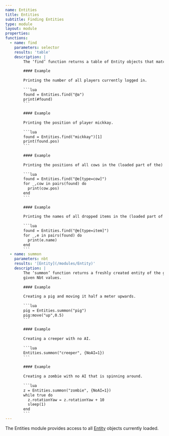 ```yaml
---
name: Entities
title: Entities
subtitle: Finding Entities
type: module
layout: module
properties:
functions:
  - name: find
    parameters: selector
    results: 'table'
    description: |
        The ‘find’ function returns a table of Entity objects that match the given selector.
       
        #### Example
       
        Printing the number of all players currently logged in.
       
        ```lua
        found = Entities.find("@a")
        print(#found)
        ```
        
        #### Example
       
        Printing the position of player mickkay.
       
        ```lua
        found = Entities.find("mickkay")[1]
        print(found.pos)
        ```
       
        #### Example
       
        Printing the positions of all cows in the (loaded part of the) world.
       
        ```lua
        found = Entities.find("@e[type=cow]")
        for _,cow in pairs(found) do
          print(cow.pos)
        end
        ```
       
        #### Example
       
        Printing the names of all dropped items in the (loaded part of the) world.
       
        ```lua
        found = Entities.find("@e[type=item]")
        for _,e in pairs(found) do
          print(e.name)
        end
        ```
  - name: summon
    parameters: nbt
    results: '[Entity](/modules/Entity)'
    description: |
        The ‘summon’ function returns a freshly created entity of the given type, having the optionally
        given Nbt values.
       
        #### Example
       
        Creating a pig and moving it half a meter upwards.
       
        ```lua
        pig = Entities.summon("pig")
        pig:move("up",0.5)
        ```
        
        #### Example
       
        Creating a creeper with no AI.
       
        ```lua
        Entities.summon("creeper", {NoAI=1})
        ```
       
        #### Example
       
        Creating a zombie with no AI that is spinning around.
       
        ```lua
        z = Entities.summon("zombie", {NoAI=1})
        while true do
          z.rotationYaw = z.rotationYaw + 10
          sleep(1)
        end
        ```
---
```


The <span class="notranslate">Entities</span> module provides access to all
[Entity](/module/Entity) objects currently loaded.

